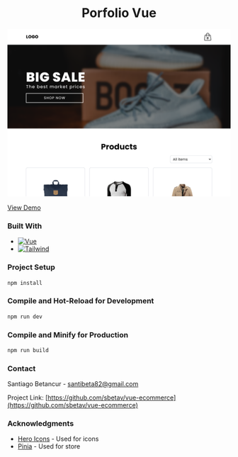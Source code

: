 <h1 align="center">Porfolio Vue</h1>

[![Ecommerce Vue][product-screenshot]](https://vue-ecommerce-seven.vercel.app/)

<a align="center" href="https://vue-ecommerce-seven.vercel.app/">View Demo</a>

### Built With

- [![Vue][vue.js]][vue-url]
- [![Tailwind][tailwindcss]][tailwind-url]

### Project Setup

```sh
npm install
```

### Compile and Hot-Reload for Development

```sh
npm run dev
```

### Compile and Minify for Production

```sh
npm run build
```

### Contact

Santiago Betancur - santibeta82@gmail.com

Project Link: [https://github.com/sbetav/vue-ecommerce](https://github.com/sbetav/vue-ecommerce)

### Acknowledgments

- [Hero Icons](https://heroicons.com/) - Used for icons
- [Pinia](https://pinia.vuejs.org/) - Used for store

[product-screenshot]: src/assets/img/ecommerce.webp
[vue.js]: https://img.shields.io/badge/Vue.js-35495E?style=for-the-badge&logo=vuedotjs&logoColor=4FC08D
[vue-url]: https://vuejs.org/
[tailwindcss]: https://img.shields.io/static/v1?style=for-the-badge&message=Tailwind+CSS&color=222222&logo=Tailwind+CSS&logoColor=06B6D4&label=
[tailwind-url]: https://tailwindcss.com/
